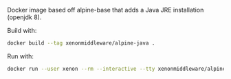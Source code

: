 Docker image based off alpine-base that adds a Java JRE installation (openjdk 8).

Build with:

```bash
docker build --tag xenonmiddleware/alpine-java .
```

Run with:
```bash
docker run --user xenon --rm --interactive --tty xenonmiddleware/alpine-java bash
```

